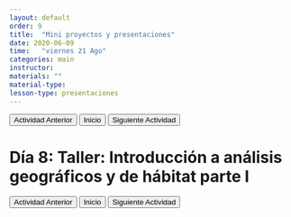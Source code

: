 ```yaml
---
layout: default
order: 9
title:  "Mini proyectos y presentaciones"
date: 2020-06-09
time:   "viernes 21 Ago"
categories: main
instructor: 
materials: ""
material-type:
lesson-type: presentaciones
---
```

<a href="https://github.com/pesalerno/seminario2020/blob/master/_posts/2020-06-06-7_divergencia.md"><button>Actividad Anterior</button></a>		<a href="https://pesalerno.github.io/seminario2020/"><button>Inicio</button></a>    <a href="https://pesalerno.github.io/seminario2020/main/2020/06/10/9_geografico2.html"><button>Siguiente Actividad</button></a>

# Día 8: Taller: Introducción a análisis geográficos y de hábitat parte I

<a href="https://github.com/pesalerno/seminario2020/blob/master/_posts/2020-06-06-7_divergencia.md"><button>Actividad Anterior</button></a>		<a href="https://pesalerno.github.io/seminario2020/"><button>Inicio</button></a>    <a href="https://pesalerno.github.io/seminario2020/main/2020/06/10/9_geografico2.html"><button>Siguiente Actividad</button></a>

